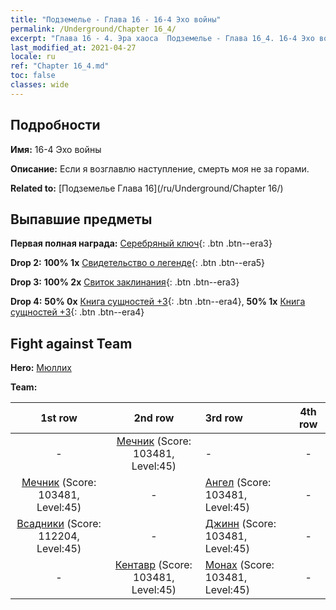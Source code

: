 ```yaml
---
title: "Подземелье - Глава 16 - 16-4 Эхо войны"
permalink: /Underground/Chapter 16_4/
excerpt: "Глава 16 - 4. Эра хаоса  Подземелье - Глава 16_4. 16-4 Эхо войны"
last_modified_at: 2021-04-27
locale: ru
ref: "Chapter 16_4.md"
toc: false
classes: wide
---
```


## Подробности

 **Имя:** 16-4 Эхо войны

 **Описание:** Если я возглавлю наступление, смерть моя не за горами.

 **Related to:** [Подземелье Глава 16](/ru/Underground/Chapter 16/)

## Выпавшие предметы

 **Первая полная награда:** [Серебряный ключ](/ItemsRU/con_693/){: .btn .btn--era3}

 **Drop 2:** **100% 1x** [Свидетельство о легенде](/ItemsRU/mat_67/){: .btn .btn--era5}

 **Drop 3:** **100% 2x** [Свиток заклинания](/ItemsRU/con_694/){: .btn .btn--era3}

 **Drop 4:** **50% 0x** [Книга сущностей +3](/ItemsRU/mat_60/){: .btn .btn--era4}, **50% 1x** [Книга сущностей +3](/ItemsRU/mat_60/){: .btn .btn--era4}


## Fight against Team
 **Hero:** [Мюллих](/ru/heroes/Mullich/)

 **Team:**


  | 1st row | 2nd row | 3rd row | 4th row |
  |:----:|:----:|:----|:----:|
  | - | [Мечник](/ru/units/Swordsman/) (Score: 103481, Level:45)  | - | - |
  | [Мечник](/ru/units/Swordsman/) (Score: 103481, Level:45)  | - | [Ангел](/ru/units/Angel/) (Score: 103481, Level:45)  | - |
  | [Всадники](/ru/units/Cavalier/) (Score: 112204, Level:45)  | - | [Джинн](/ru/units/Genie/) (Score: 103481, Level:45)  | - |
  | - | [Кентавр](/ru/units/Centaur/) (Score: 103481, Level:45)  | [Монах](/ru/units/Monk/) (Score: 103481, Level:45)  | - |


